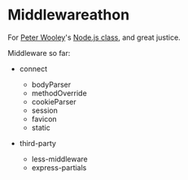 # Middlewareathon

For [Peter Wooley](https://github.com/peterwooley/)'s [Node.js class](http://wdim493j.herokuapp.com/week4/#13),
and great justice.

Middleware so far:

* connect
  * bodyParser
  * methodOverride
  * cookieParser
  * session
  * favicon
  * static

* third-party
  * less-middleware
  * express-partials
